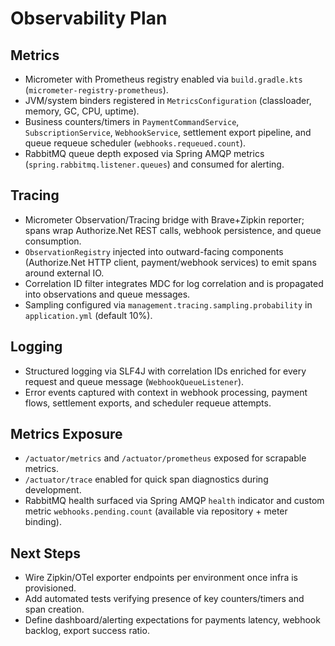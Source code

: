 # Observability Plan

## Metrics
- Micrometer with Prometheus registry enabled via `build.gradle.kts` (`micrometer-registry-prometheus`).
- JVM/system binders registered in `MetricsConfiguration` (classloader, memory, GC, CPU, uptime).
- Business counters/timers in `PaymentCommandService`, `SubscriptionService`, `WebhookService`, settlement export pipeline, and queue requeue scheduler (`webhooks.requeued.count`).
- RabbitMQ queue depth exposed via Spring AMQP metrics (`spring.rabbitmq.listener.queues`) and consumed for alerting.

## Tracing
- Micrometer Observation/Tracing bridge with Brave+Zipkin reporter; spans wrap Authorize.Net REST calls, webhook persistence, and queue consumption.
- `ObservationRegistry` injected into outward-facing components (Authorize.Net HTTP client, payment/webhook services) to emit spans around external IO.
- Correlation ID filter integrates MDC for log correlation and is propagated into observations and queue messages.
- Sampling configured via `management.tracing.sampling.probability` in `application.yml` (default 10%).

## Logging
- Structured logging via SLF4J with correlation IDs enriched for every request and queue message (`WebhookQueueListener`).
- Error events captured with context in webhook processing, payment flows, settlement exports, and scheduler requeue attempts.

## Metrics Exposure
- `/actuator/metrics` and `/actuator/prometheus` exposed for scrapable metrics.
- `/actuator/trace` enabled for quick span diagnostics during development.
- RabbitMQ health surfaced via Spring AMQP `health` indicator and custom metric `webhooks.pending.count` (available via repository + meter binding).

## Next Steps
- Wire Zipkin/OTel exporter endpoints per environment once infra is provisioned.
- Add automated tests verifying presence of key counters/timers and span creation.
- Define dashboard/alerting expectations for payments latency, webhook backlog, export success ratio.

